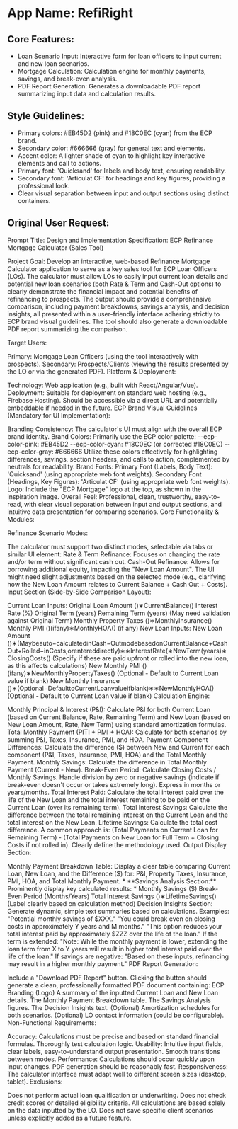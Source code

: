 # **App Name**: RefiRight

## Core Features:

- Loan Scenario Input: Interactive form for loan officers to input current and new loan scenarios.
- Mortgage Calculation: Calculation engine for monthly payments, savings, and break-even analysis.
- PDF Report Generation: Generates a downloadable PDF report summarizing input data and calculation results.

## Style Guidelines:

- Primary colors: #EB45D2 (pink) and #18C0EC (cyan) from the ECP brand.
- Secondary color: #666666 (gray) for general text and elements.
- Accent color: A lighter shade of cyan to highlight key interactive elements and call to actions.
- Primary font: 'Quicksand' for labels and body text, ensuring readability.
- Secondary font: 'Articulat CF' for headings and key figures, providing a professional look.
- Clear visual separation between input and output sections using distinct containers.

## Original User Request:
Prompt Title: Design and Implementation Specification: ECP Refinance Mortgage Calculator (Sales Tool)

Project Goal:
Develop an interactive, web-based Refinance Mortgage Calculator application to serve as a key sales tool for ECP Loan Officers (LOs). The calculator must allow LOs to easily input current loan details and potential new loan scenarios (both Rate & Term and Cash-Out options) to clearly demonstrate the financial impact and potential benefits of refinancing to prospects. The output should provide a comprehensive comparison, including payment breakdowns, savings analysis, and decision insights, all presented within a user-friendly interface adhering strictly to ECP brand visual guidelines. The tool should also generate a downloadable PDF report summarizing the comparison.

Target Users:

Primary: Mortgage Loan Officers (using the tool interactively with prospects).
Secondary: Prospects/Clients (viewing the results presented by the LO or via the generated PDF).
Platform & Deployment:

Technology: Web application (e.g., built with React/Angular/Vue).
Deployment: Suitable for deployment on standard web hosting (e.g., Firebase Hosting). Should be accessible via a direct URL and potentially embeddable if needed in the future.
ECP Brand Visual Guidelines (Mandatory for UI Implementation):

Branding Consistency: The calculator's UI must align with the overall ECP brand identity.
Brand Colors: Primarily use the ECP color palette:
--ecp-color-pink: #EB45D2
--ecp-color-cyan: #18C0EC (or corrected #18C0EC)
--ecp-color-gray: #666666
Utilize these colors effectively for highlighting differences, savings, section headers, and calls to action, complemented by neutrals for readability.
Brand Fonts:
Primary Font (Labels, Body Text): 'Quicksand' (using appropriate web font weights).
Secondary Font (Headings, Key Figures): 'Articulat CF' (using appropriate web font weights).
Logo: Include the "ECP Mortgage" logo at the top, as shown in the inspiration image.
Overall Feel: Professional, clean, trustworthy, easy-to-read, with clear visual separation between input and output sections, and intuitive data presentation for comparing scenarios.
Core Functionality & Modules:

Refinance Scenario Modes:

The calculator must support two distinct modes, selectable via tabs or similar UI element:
Rate & Term Refinance: Focuses on changing the rate and/or term without significant cash out.
Cash-Out Refinance: Allows for borrowing additional equity, impacting the "New Loan Amount". The UI might need slight adjustments based on the selected mode (e.g., clarifying how the New Loan Amount relates to Current Balance + Cash Out + Costs).
Input Section (Side-by-Side Comparison Layout):

Current Loan Inputs:
Original Loan Amount ()∗CurrentBalance()
Interest Rate (%)
Original Term (years)
Remaining Term (years) (May need validation against Original Term)
Monthly Property Taxes ()∗MonthlyInsurance()
Monthly PMI ()(ifany)∗MonthlyHOA() (if any)
New Loan Inputs:
New Loan Amount ()∗(Maybeauto−calculatedinCash−OutmodebasedonCurrentBalance+CashOut+Rolled−inCosts,orentereddirectly)∗∗InterestRate(∗NewTerm(years)∗ClosingCosts() (Specify if these are paid upfront or rolled into the new loan, as this affects calculations)
New Monthly PMI ()(ifany)∗NewMonthlyPropertyTaxes() (Optional - Default to Current Loan value if blank)
New Monthly Insurance ()∗(Optional−DefaulttoCurrentLoanvalueifblank)∗∗NewMonthlyHOA() (Optional - Default to Current Loan value if blank)
Calculation Engine:

Monthly Principal & Interest (P&I): Calculate P&I for both Current Loan (based on Current Balance, Rate, Remaining Term) and New Loan (based on New Loan Amount, Rate, New Term) using standard amortization formulas.
Total Monthly Payment (PITI + PMI + HOA): Calculate for both scenarios by summing P&I, Taxes, Insurance, PMI, and HOA.
Payment Component Differences: Calculate the difference ($) between New and Current for each component (P&I, Taxes, Insurance, PMI, HOA) and the Total Monthly Payment.
Monthly Savings: Calculate the difference in Total Monthly Payment (Current - New).
Break-Even Period: Calculate Closing Costs / Monthly Savings. Handle division by zero or negative savings (indicate if break-even doesn't occur or takes extremely long). Express in months or years/months.
Total Interest Paid: Calculate the total interest paid over the life of the New Loan and the total interest remaining to be paid on the Current Loan (over its remaining term).
Total Interest Savings: Calculate the difference between the total remaining interest on the Current Loan and the total interest on the New Loan.
Lifetime Savings: Calculate the total cost difference. A common approach is: (Total Payments on Current Loan for Remaining Term) - (Total Payments on New Loan for Full Term + Closing Costs if not rolled in). Clearly define the methodology used.
Output Display Section:

Monthly Payment Breakdown Table: Display a clear table comparing Current Loan, New Loan, and the Difference ($) for: P&I, Property Taxes, Insurance, PMI, HOA, and Total Monthly Payment. * **Savings Analysis Section:** Prominently display key calculated results: * Monthly Savings ($)
Break-Even Period (Months/Years)
Total Interest Savings ()∗LifetimeSavings() (Label clearly based on calculation method)
Decision Insights Section: Generate dynamic, simple text summaries based on calculations. Examples:
"Potential monthly savings of $XXX."
"You could break even on closing costs in approximately Y years and M months."
"This option reduces your total interest paid by approximately $ZZZ over the life of the loan."
If the term is extended: "Note: While the monthly payment is lower, extending the loan term from X to Y years will result in higher total interest paid over the life of the loan."
If savings are negative: "Based on these inputs, refinancing may result in a higher monthly payment."
PDF Report Generation:

Include a "Download PDF Report" button.
Clicking the button should generate a clean, professionally formatted PDF document containing:
ECP Branding (Logo)
A summary of the inputted Current Loan and New Loan details.
The Monthly Payment Breakdown table.
The Savings Analysis figures.
The Decision Insights text.
(Optional) Amortization schedules for both scenarios.
(Optional) LO contact information (could be configurable).
Non-Functional Requirements:

Accuracy: Calculations must be precise and based on standard financial formulas. Thoroughly test calculation logic.
Usability: Intuitive input fields, clear labels, easy-to-understand output presentation. Smooth transitions between modes.
Performance: Calculations should occur quickly upon input changes. PDF generation should be reasonably fast.
Responsiveness: The calculator interface must adapt well to different screen sizes (desktop, tablet).
Exclusions:

Does not perform actual loan qualification or underwriting.
Does not check credit scores or detailed eligibility criteria.
All calculations are based solely on the data inputted by the LO.
Does not save specific client scenarios unless explicitly added as a future feature.
  